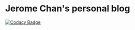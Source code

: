 # Jerome Chan's personal blog

[![Codacy Badge](https://api.codacy.com/project/badge/Grade/102fcd2f4e3d4f03b94be628211742d7)](https://www.codacy.com/app/jerome.chan369/jeromechan.github.io?utm_source=github.com&utm_medium=referral&utm_content=jeromechan/jeromechan.github.io&utm_campaign=badger)